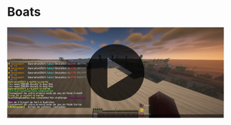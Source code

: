 # Boats

[![Boats Video Tutorial"](../assets/video/boats_thumbnail.png)](../assets/video/boats.mp4)
